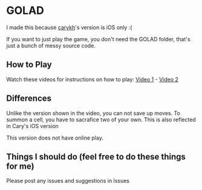 # GOLAD

I made this because [carykh](https://www.youtube.com/user/carykh)'s version is iOS only :(

If you want to just play the game, you don't need the GOLAD folder, that's just a bunch of messy source code.  

## How to Play

Watch these videos for instructions on how to play:
[Video 1](https://www.youtube.com/watch?v=f8RDs2u92MI) - [Video 2](https://www.youtube.com/watch?v=SKQJlvqhDzQ)

## Differences

Unlike the version shown in the video, you can not save up moves. To summon a cell, you have to sacrafice two of your own.
This is also reflected in Cary's iOS version

This version does not have online play.

## Things I should do (feel free to do these things for me)

Please post any issues and suggestions in Issues
